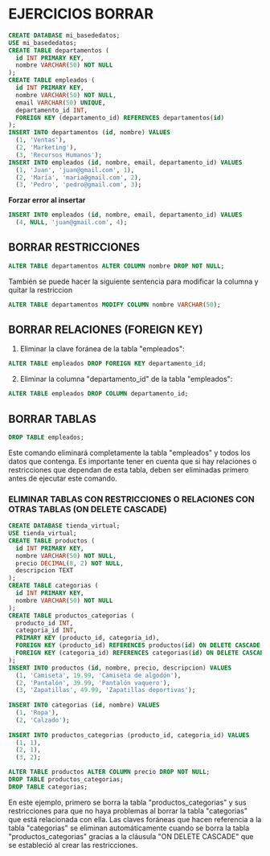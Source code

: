 # EJERCICIOS BORRAR

~~~sql
CREATE DATABASE mi_basededatos;
USE mi_basededatos;
CREATE TABLE departamentos (
  id INT PRIMARY KEY,
  nombre VARCHAR(50) NOT NULL
);
CREATE TABLE empleados (
  id INT PRIMARY KEY,
  nombre VARCHAR(50) NOT NULL,
  email VARCHAR(50) UNIQUE,
  departamento_id INT,
  FOREIGN KEY (departamento_id) REFERENCES departamentos(id)
);
INSERT INTO departamentos (id, nombre) VALUES
  (1, 'Ventas'),
  (2, 'Marketing'),
  (3, 'Recursos Humanos');
INSERT INTO empleados (id, nombre, email, departamento_id) VALUES
  (1, 'Juan', 'juan@gmail.com', 1),
  (2, 'María', 'maria@gmail.com', 2),
  (3, 'Pedro', 'pedro@gmail.com', 3);
~~~

**Forzar error al insertar**

~~~sql
INSERT INTO empleados (id, nombre, email, departamento_id) VALUES
  (4, NULL, 'juan@gmail.com', 4);
~~~

## BORRAR RESTRICCIONES

~~~sql
ALTER TABLE departamentos ALTER COLUMN nombre DROP NOT NULL;
~~~

También se puede hacer la siguiente sentencia para modificar la columna y quitar la restriccion

~~~sql
ALTER TABLE departamentos MODIFY COLUMN nombre VARCHAR(50);
~~~

## BORRAR RELACIONES (FOREIGN KEY)

1. Eliminar la clave foránea de la tabla "empleados":

~~~sql
ALTER TABLE empleados DROP FOREIGN KEY departamento_id;

~~~

2. Eliminar la columna "departamento_id" de la tabla "empleados":

~~~sql
ALTER TABLE empleados DROP COLUMN departamento_id;
~~~

## BORRAR TABLAS

~~~sql
DROP TABLE empleados;
~~~

Este comando eliminará completamente la tabla "empleados" y todos los datos que contenga. Es importante tener en cuenta que si hay relaciones o restricciones que dependan de esta tabla, deben ser eliminadas primero antes de ejecutar este comando.

### ELIMINAR TABLAS CON RESTRICCIONES O RELACIONES CON OTRAS TABLAS (ON DELETE CASCADE)

~~~sql
CREATE DATABASE tienda_virtual;
USE tienda_virtual;
CREATE TABLE productos (
  id INT PRIMARY KEY,
  nombre VARCHAR(50) NOT NULL,
  precio DECIMAL(8, 2) NOT NULL,
  descripcion TEXT
);
CREATE TABLE categorias (
  id INT PRIMARY KEY,
  nombre VARCHAR(50) NOT NULL
);
CREATE TABLE productos_categorias (
  producto_id INT,
  categoria_id INT,
  PRIMARY KEY (producto_id, categoria_id),
  FOREIGN KEY (producto_id) REFERENCES productos(id) ON DELETE CASCADE,
  FOREIGN KEY (categoria_id) REFERENCES categorias(id) ON DELETE CASCADE
);
INSERT INTO productos (id, nombre, precio, descripcion) VALUES
  (1, 'Camiseta', 19.99, 'Camiseta de algodón'),
  (2, 'Pantalón', 39.99, 'Pantalón vaquero'),
  (3, 'Zapatillas', 49.99, 'Zapatillas deportivas');
  
INSERT INTO categorias (id, nombre) VALUES
  (1, 'Ropa'),
  (2, 'Calzado');
  
INSERT INTO productos_categorias (producto_id, categoria_id) VALUES
  (1, 1),
  (2, 1),
  (3, 2);

ALTER TABLE productos ALTER COLUMN precio DROP NOT NULL;
DROP TABLE productos_categorias;
DROP TABLE categorias;
~~~

En este ejemplo, primero se borra la tabla "productos_categorias" y sus restricciones para que no haya problemas al borrar la tabla "categorias" que está relacionada con ella. Las claves foráneas que hacen referencia a la tabla "categorias" se eliminan automáticamente cuando se borra la tabla "productos_categorias" gracias a la cláusula "ON DELETE CASCADE" que se estableció al crear las restricciones.
